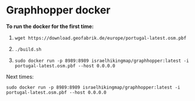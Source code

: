 # Graphhopper docker

**To run the docker for the first time:**

1. `wget https://download.geofabrik.de/europe/portugal-latest.osm.pbf`

2. `./build.sh`

3.  `sudo docker run -p 8989:8989 israelhikingmap/graphhopper:latest -i portugal-latest.osm.pbf --host 0.0.0.0`

Next times:

`sudo docker run -p 8989:8989 israelhikingmap/graphhopper:latest -i portugal-latest.osm.pbf --host 0.0.0.0`
